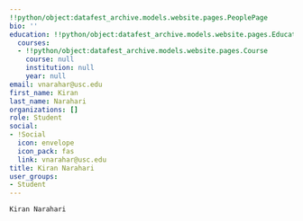 ```yaml
---
!!python/object:datafest_archive.models.website.pages.PeoplePage
bio: ''
education: !!python/object:datafest_archive.models.website.pages.Education
  courses:
  - !!python/object:datafest_archive.models.website.pages.Course
    course: null
    institution: null
    year: null
email: vnarahar@usc.edu
first_name: Kiran
last_name: Narahari
organizations: []
role: Student
social:
- !Social
  icon: envelope
  icon_pack: fas
  link: vnarahar@usc.edu
title: Kiran Narahari
user_groups:
- Student
---
```


    Kiran Narahari
    